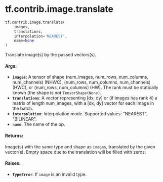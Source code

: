 <div itemscope itemtype="http://developers.google.com/ReferenceObject">
<meta itemprop="name" content="tf.contrib.image.translate" />
<meta itemprop="path" content="Stable" />
</div>

# tf.contrib.image.translate

``` python
tf.contrib.image.translate(
    images,
    translations,
    interpolation='NEAREST',
    name=None
)
```

Translate image(s) by the passed vectors(s).

#### Args:

* <b>`images`</b>: A tensor of shape (num_images, num_rows, num_columns, num_channels)
      (NHWC), (num_rows, num_columns, num_channels) (HWC), or
      (num_rows, num_columns) (HW). The rank must be statically known (the
      shape is not `TensorShape(None)`.
* <b>`translations`</b>: A vector representing [dx, dy] or (if images has rank 4)
      a matrix of length num_images, with a [dx, dy] vector for each image in
      the batch.
* <b>`interpolation`</b>: Interpolation mode. Supported values: "NEAREST", "BILINEAR".
* <b>`name`</b>: The name of the op.


#### Returns:

Image(s) with the same type and shape as `images`, translated by the given
    vector(s). Empty space due to the translation will be filled with zeros.


#### Raises:

* <b>`TypeError`</b>: If `image` is an invalid type.